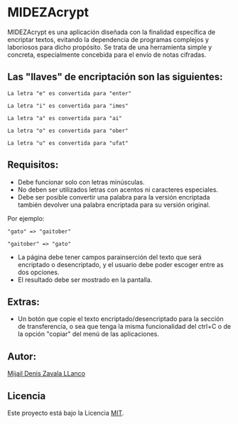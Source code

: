 # MIDEZAcrypt

MIDEZAcrypt es una aplicación diseñada con la finalidad específica de encriptar textos, evitando la dependencia de programas 
complejos y laboriosos para dicho propósito. Se trata de una herramienta simple y concreta, especialmente concebida para el 
envío de notas cifradas.

## Las "llaves" de encriptación son las siguientes:

```
La letra "e" es convertida para "enter"
```

```
La letra "i" es convertida para "imes"
```

```
La letra "a" es convertida para "ai"
```

```
La letra "o" es convertida para "ober"
```

```
La letra "u" es convertida para "ufat"
```

## Requisitos:

- Debe funcionar solo con letras minúsculas.
- No deben ser utilizados letras con acentos ni caracteres especiales.
- Debe ser posible convertir una palabra para la versión encriptada también devolver una palabra encriptada para su versión original.

Por ejemplo:

```
"gato" => "gaitober"
```

```
"gaitober" => "gato"
```

- La página debe tener campos parainserción del texto que será encriptado o desencriptado, y el usuario debe poder escoger entre as dos opciones.
- El resultado debe ser mostrado en la pantalla.

## Extras:

- Un botón que copie el texto encriptado/desencriptado para la sección de transferencia, o sea que tenga la misma funcionalidad del ctrl+C o de la opción "copiar" del menú de las aplicaciones.

## Autor:

[Mijail Denis Zavala LLanco](https://www.linkedin.com/in/mideza22)

## Licencia

Este proyecto está bajo la Licencia [MIT](LICENSE).

